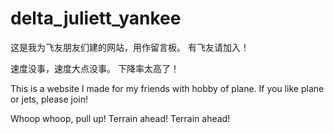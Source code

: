 # delta_juliett_yankee
这是我为飞友朋友们建的网站，用作留言板。
有飞友请加入！

速度没事，速度大点没事。
下降率太高了！

This is a website I made for my friends with hobby of plane.
If you like plane or jets, please join!

Whoop whoop, pull up!
Terrain ahead! Terrain ahead!
